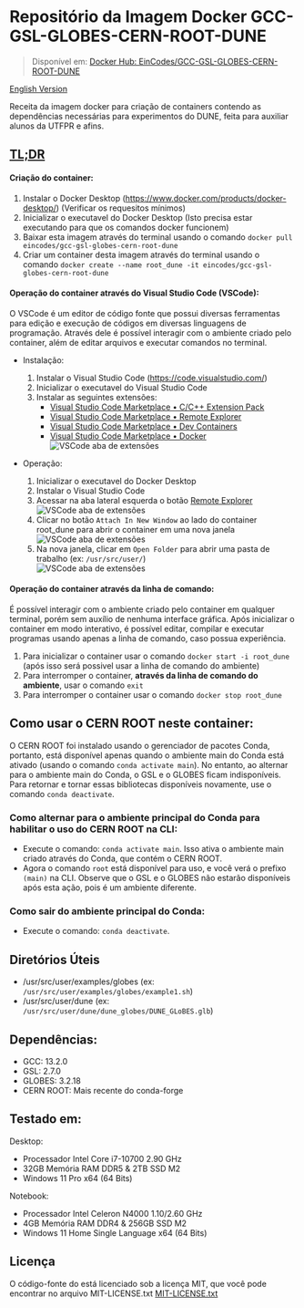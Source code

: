 # Repositório da Imagem Docker GCC-GSL-GLOBES-CERN-ROOT-DUNE
> Disponível em: [Docker Hub: EinCodes/GCC-GSL-GLOBES-CERN-ROOT-DUNE](https://hub.docker.com/r/eincodes/gcc-gsl-globes-cern-root-dune)

[English Version](/readme_english.md)

Receita da imagem docker para criação de containers contendo as dependências necessárias para experimentos do DUNE, feita para auxiliar alunos da UTFPR e afins.

## [TL;DR](https://en.wikipedia.org/wiki/Wikipedia:Too_long;_didn%27t_read)

#### Criação do container: 
1. Instalar o Docker Desktop (https://www.docker.com/products/docker-desktop/) (Verificar os requesitos mínimos)
2. Inicializar o executavel do Docker Desktop (Isto precisa estar executando para que os comandos docker funcionem)
3. Baixar esta imagem através do terminal usando o comando `docker pull eincodes/gcc-gsl-globes-cern-root-dune`
4. Criar um container desta imagem através do terminal usando o comando `docker create --name root_dune -it eincodes/gcc-gsl-globes-cern-root-dune`

#### Operação do container através do Visual Studio Code (VSCode):
O VSCode é um editor de código fonte que possui diversas ferramentas para edição e execução de códigos em diversas linguagens de programação. Através dele é possível interagir com o ambiente criado pelo container, além de editar arquivos e executar comandos no terminal.

- Instalação:
    1. Instalar o Visual Studio Code (https://code.visualstudio.com/)
    2. Inicializar o executavel do Visual Studio Code
    3. Instalar as seguintes extensões:
        - [Visual Studio Code Marketplace • C/C++ Extension Pack](https://marketplace.visualstudio.com/items?itemName=ms-vscode.cpptools-extension-pack)
        - [Visual Studio Code Marketplace • Remote Explorer](https://marketplace.visualstudio.com/items?itemName=ms-vscode.remote-explorer)
        - [Visual Studio Code Marketplace • Dev Containers](https://marketplace.visualstudio.com/items?itemName=ms-vscode-remote.remote-containers)
        - [Visual Studio Code Marketplace • Docker](https://marketplace.visualstudio.com/items?itemName=ms-azuretools.vscode-docker)
        </br> ![VSCode aba de extensões](/src/sample-01.png)

- Operação:
    1. Inicializar o executavel do Docker Desktop
    2. Instalar o Visual Studio Code
    3. Acessar na aba lateral esquerda o botão [Remote Explorer](/src/sample-03.png)
    </br> ![VSCode aba de extensões](/src/sample-02.png) 
    4. Clicar no botão `Attach In New Window` ao lado do container root_dune para abrir o container em uma nova janela
    </br> ![VSCode aba de extensões](/src/sample-04.png)
    5. Na nova janela, clicar em `Open Folder` para abrir uma pasta de trabalho (ex: `/usr/src/user/`)
    </br> ![VSCode aba de extensões](/src/sample-05.png)

#### Operação do container através da linha de comando:
É possível interagir com o ambiente criado pelo container em qualquer terminal, porém sem auxílio de nenhuma interface gráfica. Após inicializar o container em modo interativo, é possível editar, compilar e executar programas usando apenas a linha de comando, caso possua experiência.

1. Para inicializar o container usar o comando `docker start -i root_dune` (após isso será possivel usar a linha de comando do ambiente)
2. Para interromper o container, **através  da linha de comando do ambiente**, usar o comando `exit` 
3. Para interromper o container usar o comando `docker stop root_dune`

## Como usar o CERN ROOT neste container:
O CERN ROOT foi instalado usando o gerenciador de pacotes Conda, portanto, está disponível apenas quando o ambiente main do Conda está ativado (usando o comando `conda activate main`). No entanto, ao alternar para o ambiente main do Conda, o GSL e o GLOBES ficam indisponíveis. Para retornar e tornar essas bibliotecas disponíveis novamente, use o comando `conda deactivate`.

### Como alternar para o ambiente principal do Conda para habilitar o uso do CERN ROOT na CLI:
- Execute o comando: `conda activate main`. Isso ativa o ambiente main criado através do Conda, que contém o CERN ROOT.
- Agora o comando `root` está disponível para uso, e você verá o prefixo `(main)` na CLI. Observe que o GSL e o GLOBES não estarão disponíveis após esta ação, pois é um ambiente diferente.

### Como sair do ambiente principal do Conda:
- Execute o comando: `conda deactivate`.

## Diretórios Úteis
- /usr/src/user/examples/globes (ex: `/usr/src/user/examples/globes/example1.sh`)
- /usr/src/user/dune (ex: `/usr/src/user/dune/dune_globes/DUNE_GLoBES.glb`)

## Dependências:
- GCC: 13.2.0
- GSL: 2.7.0
- GLOBES: 3.2.18
- CERN ROOT: Mais recente do conda-forge

## Testado em:
Desktop:
- Processador Intel Core i7-10700 2.90 GHz
- 32GB Memória RAM DDR5 & 2TB SSD M2
- Windows 11 Pro x64 (64 Bits)

Notebook:
- Processador Intel Celeron N4000 1.10/2.60 GHz
- 4GB Memória RAM DDR4 & 256GB SSD M2
- Windows 11 Home Single Language x64 (64 Bits)

## Licença
O código-fonte do está licenciado sob a licença MIT, que você pode encontrar no arquivo MIT-LICENSE.txt
[MIT-LICENSE.txt](/MIT-LICENSE.txt)